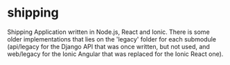 # shipping
Shipping Application written in Node.js, React and Ionic. There is some older implementations that lies on the 'legacy' folder for each submodule (api/legacy for the Django API that was once written, but not used, and web/legacy for the Ionic Angular that was replaced for the Ionic React one).  
